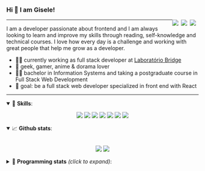 <h3>Hi 👋 I am Gisele!</h3>

[<img align="right" width="23rem" src="https://image.flaticon.com/icons/svg/1384/1384063.svg"/>](https://www.instagram.com/gisabernardess/)
[<img align="right" width="23rem" src="https://image.flaticon.com/icons/svg/1384/1384065.svg"/>](https://twitter.com/gisabernardess)
[<img align="right" width="23rem" src="https://image.flaticon.com/icons/svg/174/174857.svg"/>](https://www.linkedin.com/in/gisabernardess/)

---

I am a developer passionate about frontend and I am always looking to learn and improve my skills through reading, self-knowledge and technical courses. I love how every day is a challenge and working with great people that help me grow as a developer.

- 👩‍💻 currently working as full stack developer at <a href="https://bridge.ufsc.br/" rel="nofollow">Laboratório Bridge</a>
- 💜 geek, gamer, anime & dorama lover
- 👩‍🎓 bachelor in Information Systems and taking a postgraduate course in Full Stack Web Development
- 🎯 goal: be a full stack web developer specialized in front end with React

---

<details open>
  <summary>🚀 <b>Skills</b>:</summary>

<p align="center">
  <img src="https://img.shields.io/badge/html-%23E34F26.svg?&style=for-the-badge&logo=html5&logoColor=white"/>
  <img src="https://img.shields.io/badge/css-%231572B6.svg?&style=for-the-badge&logo=css3&logoColor=white"/>
  <img src="https://img.shields.io/badge/javascript-%23F7DF1E.svg?&style=for-the-badge&logo=javascript&logoColor=white"/>
  <img src="https://img.shields.io/badge/typescript-%23007ACC.svg?&style=for-the-badge&logo=typescript&logoColor=white"/>
  <img src="https://img.shields.io/badge/react-%2361DAFB.svg?&style=for-the-badge&logo=react&logoColor=white"/>
  <img src="https://img.shields.io/badge/nodejs-%23339933.svg?&style=for-the-badge&logo=node.js&logoColor=white"/>
  <img src="https://img.shields.io/badge/git-%23F05033.svg?&style=for-the-badge&logo=git&logoColor=white"/>
</p>

</details>

<details open>
  <summary>📈 <b>Github stats</b>:</summary>
  <br>
  <p align="center">
  <img src="https://github-readme-stats.vercel.app/api?username=gisabernardess&show_icons=true&include_all_commits=true&count_private=true&&hide=issues&theme=radical"/>
  <img src = "https://github-readme-stats.vercel.app/api/top-langs/?username=gisabernardess&layout=compact&theme=tokyonight">
  </p>

</details>

<details>
  <summary>🤖 <b>Programming stats</b> <em>(click to expand)</em>:</summary>
  <br/>

  <!--START_SECTION:waka-->
![Profile Views](http://img.shields.io/badge/Profile%20Views-102-blue)

![Lines of code](https://img.shields.io/badge/From%20Hello%20World%20I've%20written-778039%20Lines%20of%20code-blue)

**🐱 My GitHub Data** 

> 🏆 345 Contributions in year 2020
 > 
> 📦 Used 41.8 kB in GitHub's Storage 
 > 
> 💼 Opted to Hire
 > 
> 📜 29 Public Repositories 
 > 
> 🔑 0 Owned Private Repository 
 > 
**I'm an early 🐤** 

```text
🌞 Morning    67 commits     █████░░░░░░░░░░░░░░░░░░░░   22.19% 
🌆 Daytime    145 commits    ████████████░░░░░░░░░░░░░   48.01% 
🌃 Evening    87 commits     ███████░░░░░░░░░░░░░░░░░░   28.81% 
🌙 Night      3 commits      ░░░░░░░░░░░░░░░░░░░░░░░░░   0.99%

```
📅 **I'm Most Productive on Wednesdays** 

```text
Monday       40 commits     ███░░░░░░░░░░░░░░░░░░░░░░   13.25% 
Tuesday      42 commits     ███░░░░░░░░░░░░░░░░░░░░░░   13.91% 
Wednesday    62 commits     █████░░░░░░░░░░░░░░░░░░░░   20.53% 
Thursday     35 commits     ███░░░░░░░░░░░░░░░░░░░░░░   11.59% 
Friday       29 commits     ██░░░░░░░░░░░░░░░░░░░░░░░   9.6% 
Saturday     44 commits     ███░░░░░░░░░░░░░░░░░░░░░░   14.57% 
Sunday       50 commits     ████░░░░░░░░░░░░░░░░░░░░░   16.56%

```


📊 **This week I spent my time on** 

```text
💬 Languages: 
Markdown                 26 mins             █████████████████████░░░░   84.9% 
YAML                     4 mins              ███░░░░░░░░░░░░░░░░░░░░░░   15.1%

🔥 Editors: 
VS Code                  31 mins             █████████████████████████   100.0%

💻 Operating Systems: 
Linux                    31 mins             █████████████████████████   100.0%

```

**I mostly code in JavaScript** 

```text
JavaScript               16 repos            ██████████░░░░░░░░░░░░░░░   43.24% 
TypeScript               8 repos             █████░░░░░░░░░░░░░░░░░░░░   21.62% 
Java                     7 repos             ████░░░░░░░░░░░░░░░░░░░░░   18.92% 
TeX                      3 repos             ██░░░░░░░░░░░░░░░░░░░░░░░   8.11% 
HTML                     2 repos             █░░░░░░░░░░░░░░░░░░░░░░░░   5.41%

```


**Timeline**

![Chart not found](https://github.com/gisabernardess/gisabernardess/blob/master/charts/bar_graph.png) 


<!--END_SECTION:waka-->
</details>
